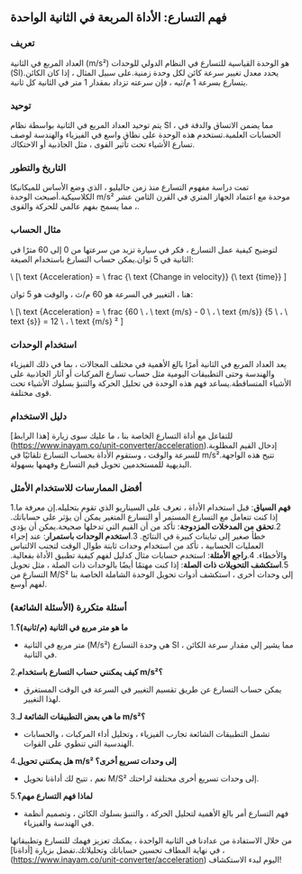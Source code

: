## فهم التسارع: الأداة المربعة في الثانية الواحدة

### تعريف
العداد المربع في الثانية (m/s²) هو الوحدة القياسية للتسارع في النظام الدولي للوحدات (SI).يحدد معدل تغيير سرعة كائن لكل وحدة زمنية.على سبيل المثال ، إذا كان الكائن يتسارع بسرعة 1 م/ثيه ، فإن سرعته تزداد بمقدار 1 متر في الثانية كل ثانية.

### توحيد
يتم توحيد العداد المربع في الثانية بواسطة نظام SI ، مما يضمن الاتساق والدقة في الحسابات العلمية.تستخدم هذه الوحدة على نطاق واسع في الفيزياء والهندسة لوصف تسارع الأشياء تحت تأثير القوى ، مثل الجاذبية أو الاحتكاك.

### التاريخ والتطور
تمت دراسة مفهوم التسارع منذ زمن جاليليو ، الذي وضع الأساس للميكانيكا الكلاسيكية.أصبحت الوحدة m/s² موحدة مع اعتماد الجهاز المتري في القرن الثامن عشر ، مما يسمح بفهم عالمي للحركة والقوى.

### مثال الحساب
لتوضيح كيفية عمل التسارع ، فكر في سيارة تزيد من سرعتها من 0 إلى 60 مترًا في الثانية في 5 ثوان.يمكن حساب التسارع باستخدام الصيغة:

\ [\ text {Acceleration} = \ frac {\ text {Change in velocity}} {\ text {time}} \]

هنا ، التغيير في السرعة هو 60 م/ث ، والوقت هو 5 ثوان:

\ [\ text {Acceleration} = \ frac {60 \ ، \ text {m/s} - 0 \ ، \ text {m/s}} {5 \ ، \ text {s}} = 12 \ ، \ text {m/s} ² \]

### استخدام الوحدات
يعد العداد المربع في الثانية أمرًا بالغ الأهمية في مختلف المجالات ، بما في ذلك الفيزياء والهندسة وحتى التطبيقات اليومية مثل حساب تسارع المركبات أو آثار الجاذبية على الأشياء المتساقطة.يساعد فهم هذه الوحدة في تحليل الحركة والتنبؤ بسلوك الأشياء تحت قوى مختلفة.

### دليل الاستخدام
للتفاعل مع أداة التسارع الخاصة بنا ، ما عليك سوى زيارة [هذا الرابط] (https://www.inayam.co/unit-converter/acceleration).إدخال القيم المطلوبة للسرعة والوقت ، وستقوم الأداة بحساب التسارع تلقائيًا في m/s².تتيح هذه الواجهة البديهية للمستخدمين تحويل قيم التسارع وفهمها بسهولة.

### أفضل الممارسات للاستخدام الأمثل
1.**فهم السياق**: قبل استخدام الأداة ، تعرف على السيناريو الذي تقوم بتحليله.إن معرفة ما إذا كنت تتعامل مع التسارع المستمر أو التسارع المتغير يمكن أن يؤثر على حساباتك.
2.**تحقق من المدخلات المزدوجة**: تأكد من أن القيم التي تدخلها صحيحة.يمكن أن يؤدي خطأ صغير إلى تباينات كبيرة في النتائج.
3.**استخدم الوحدات باستمرار**: عند إجراء العمليات الحسابية ، تأكد من استخدام وحدات ثابتة طوال الوقت لتجنب الالتباس والأخطاء.
4.**راجع الأمثلة**: استخدم حسابات مثال كدليل لفهم كيفية تطبيق الأداة بفعالية.
5.**استكشف التحويلات ذات الصلة**: إذا كنت مهتمًا أيضًا بالوحدات ذات الصلة ، مثل تحويل التسارع من M/S² إلى وحدات أخرى ، استكشف أدوات تحويل الوحدة الشاملة الخاصة بنا لفهم أوسع.

### أسئلة متكررة (الأسئلة الشائعة)

1.**ما هو متر مربع في الثانية (م/ثانية)؟**
- متر مربع في الثانية (M/s²) هي وحدة التسارع SI ، مما يشير إلى مقدار سرعة الكائن في الثانية.

2.**كيف يمكنني حساب التسارع باستخدام m/s²؟**
- يمكن حساب التسارع عن طريق تقسيم التغيير في السرعة في الوقت المستغرق لهذا التغيير.

3.**ما هي بعض التطبيقات الشائعة لـ m/s²؟**
- تشمل التطبيقات الشائعة تجارب الفيزياء ، وتحليل أداء المركبات ، والحسابات الهندسية التي تنطوي على القوات.

4.**هل يمكنني تحويل m/s² إلى وحدات تسريع أخرى؟**
- نعم ، تتيح لك أداةنا تحويل M/S² إلى وحدات تسريع أخرى مختلفة لراحتك.

5.**لماذا فهم التسارع مهم؟**
- فهم التسارع أمر بالغ الأهمية لتحليل الحركة ، والتنبؤ بسلوك الكائن ، وتصميم أنظمة في الهندسة والفيزياء.

من خلال الاستفادة من عدادنا في الثانية الواحدة ، يمكنك تعزيز فهمك للتسارع وتطبيقاتها ، في نهاية المطاف تحسين حساباتك وتحليلاتك.تفضل بزيارة [أداةنا] (https://www.inayam.co/unit-converter/acceleration) اليوم لبدء الاستكشاف!